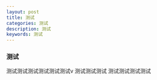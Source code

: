 ```yaml
---
layout: post
title: 测试
categories: 测试
description: 测试
keywords: 测试
---
```



### 测试
测试测试测试测试测试测试v
测试测试测试
测试测试测试测试

